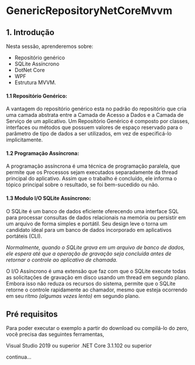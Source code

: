 # GenericRepositoryNetCoreMvvm

## 1. Introdução

Nesta sessão, aprenderemos sobre:
* Repositório genérico 
* SQLite Assíncrono
* DotNet Core 
* WPF
* Estrutura MVVM.

#### 1.1 Repositório Genérico:
A vantagem do repositório genérico esta no padrão do repositório que cria uma camada abstrata entre a Camada de Acesso a Dados e a Camada de Serviço de um aplicativo. Um Repositório Genérico é composto por classes, interfaces ou métodos que possuem valores de espaço reservado para o parâmetro de tipo de dados a ser utilizados, em vez de especificá-lo implicitamente.

#### 1.2 Programação Assíncrona:
A programação assíncrona é uma técnica de programação paralela, que permite que os Processos sejam executados separadamente da thread principal do aplicativo. Assim que o trabalho é concluído, ele informa o tópico principal sobre o resultado, se foi bem-sucedido ou não.

#### 1.3 Modulo I/O SQLite Assíncrono:
O SQLite é um banco de dados eficiente oferecendo uma interface SQL para processar consultas de dados relacionais na memória ou persistir em um arquivo de forma simples e portátil. Seu design leve o torna um candidato ideal para um banco de dados incorporado em aplicativos portáteis (CLI). 

*Normalmente, quando o SQLite grava em um arquivo de banco de dados, ele espera até que a operação de gravação seja concluída antes de retornar o controle ao aplicativo de chamada.*

O I/O Assíncrono é uma extensão que faz com que o SQLite execute todas as solicitações de gravação em disco usando um thread em segundo plano. Embora isso não reduza os recursos do sistema, permite que o SQLite retorne o controle rapidamente ao chamador, mesmo que esteja ocorrendo em seu ritmo *(algumas vezes lento)*  em segundo plano.

## Pré requisitos

Para poder executar o exemplo a partir do download ou compilá-lo do zero, você precisa das seguintes ferramentas,

Visual Studio 2019 ou superior 
.NET Core 3.1.102 ou superior



continua...
